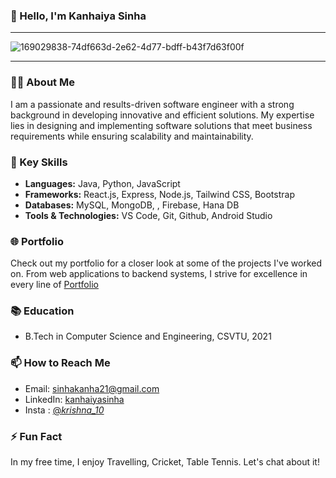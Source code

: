 ### 👋 Hello, I'm Kanhaiya Sinha
---
![169029838-74df663d-2e62-4d77-bdff-b43f7d63f00f](https://github.com/kanhaiyasinha/kanhaiyasinha/assets/147611285/3b38fa13-9907-4da6-a5f0-ca06faa74847)

---

### 👨‍💻 About Me
I am a passionate and results-driven software engineer with a strong background in developing innovative and efficient solutions. My expertise lies in designing and implementing software solutions that meet business requirements while ensuring scalability and maintainability.

### 🚀 Key Skills
- **Languages:** Java, Python, JavaScript
- **Frameworks:** React.js, Express, Node.js, Tailwind CSS, Bootstrap
- **Databases:** MySQL, MongoDB, , Firebase, Hana DB
- **Tools & Technologies:** VS Code, Git, Github, Android Studio

### 🌐 Portfolio
Check out my portfolio for a closer look at some of the projects I've worked on. From web applications to backend systems, I strive for excellence in every line of [Portfolio](https://kanhaiyasinha.github.io/)

### 📚 Education
- B.Tech in Computer Science and Engineering, CSVTU, 2021

### 📫 How to Reach Me
- Email: sinhakanha21@gmail.com
- LinkedIn: [kanhaiyasinha](https://www.linkedin.com/in/kanhaiyasinha/)
- Insta : [@_krishna_10_](https://www.instagram.com/_krishna_10_/)

### ⚡ Fun Fact
In my free time, I enjoy Travelling, Cricket, Table Tennis. Let's chat about it!
